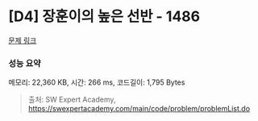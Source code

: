 # [D4] 장훈이의 높은 선반 - 1486 

[문제 링크](https://swexpertacademy.com/main/code/problem/problemDetail.do?contestProbId=AV2b7Yf6ABcBBASw) 

### 성능 요약

메모리: 22,360 KB, 시간: 266 ms, 코드길이: 1,795 Bytes



> 출처: SW Expert Academy, https://swexpertacademy.com/main/code/problem/problemList.do